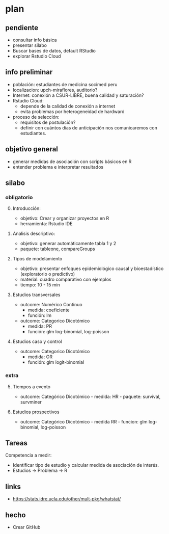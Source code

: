 # plan

## pendiente
- consultar info básica
- presentar silabo
- Buscar bases de datos, default RStudio
- explorar Rstudio Cloud

## info preliminar

- población: estudiantes de medicina socimed peru
- localizacion: upch-miraflores, auditorio?
- Internet: conexión a CSUR-LIBRE, buena calidad y saturación?
- Rstudio Cloud: 
  - depende de la calidad de conexión a internet
  - evita problemas por heterogeneidad de hardward
- proceso de selección:
  - requisitos de postulación?
  - definir con cuántos días de anticipación nos comunicaremos con estudiantes.

## objetivo general

- generar medidas de asociación con scripts básicos en R
- entender problema e interpretar resultados

## silabo

### obligatorio

0. Introducción: 
	- objetivo: Crear y organizar proyectos en R
  	- herramienta: Rstudio IDE

1. Analisis descriptivo:
  	- objetivo: generar automáticamente tabla 1 y 2
  	- paquete: tableone, compareGroups

2. Tipos de modelamiento
  	- objetivo: presentar enfoques epidemiológico causal y bioestadístico (exploratorio o predictivo)
  	- material: cuadro comparativo con ejemplos
	- tiempo: 10 - 15 min

3. Estudios transversales
	- outcome: Numérico Continuo
		- medida: coeficiente
		- función: lm
	- outcome: Categorico Dicotómico
		- medida: PR
		- función: glm log-binomial, log-poisson

4. Estudios caso y control
	- outcome: Categorico Dicotómico
		- medida: OR
		- función: glm logit-binomial

### extra

5. Tiempos a evento
	- outcome: Categórico Dicotómico
    		- medida: HR
    		- paquete: survival, survminer

6. Estudios prospectivos
	- outcome: Categórico Dicotómico
    		- medida RR
    		- funcion: glm log-binomial, log-poisson

## Tareas

Competencia a medir: 

- Identificar tipo de estudio y calcular medida de asociación de interés.
- Estudios -> Problema -> R

## links

- https://stats.idre.ucla.edu/other/mult-pkg/whatstat/

## hecho

- Crear GitHub
